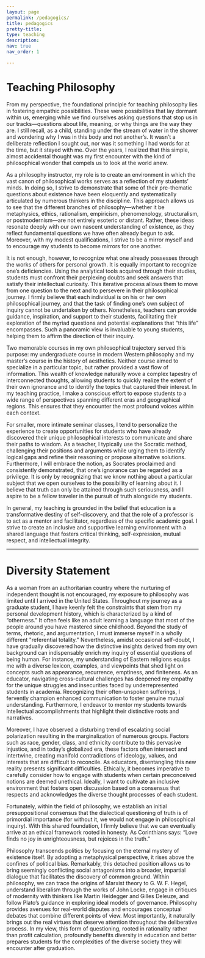 ```yaml
---
layout: page
permalink: /pedagogics/
title: pedagogics
pretty-title: 
type: teaching
description: 
nav: true
nav_order: 1

---
```


# **Teaching Philosophy**

From my perspective, the foundational principle for teaching philosophy lies in fostering empathic possibilities. These were possibilities that lay dormant within us, emerging while we find ourselves asking questions that stop us in our tracks—questions about life, meaning, or why things are the way they are. I still recall, as a child, standing under the stream of water in the shower and wondering why I was in this body and not another’s. It wasn’t a deliberate reflection I sought out, nor was it something I had words for at the time, but it stayed with me. Over the years, I realized that this simple, almost accidental thought was my first encounter with the kind of philosophical wonder that compels us to look at the world anew.

As a philosophy instructor, my role is to create an environment in which the vast canon of philosophical works serves as a reflection of my students’ minds. In doing so, I strive to demonstrate that some of their pre-thematic questions about existence have been eloquently and systematically articulated by numerous thinkers in the discipline. This approach allows us to see that the different branches of philosophy—whether it be metaphysics, ethics, rationalism, empiricism, phenomenology, structuralism, or postmodernism—are not entirely esoteric or distant. Rather, these ideas resonate deeply with our own nascent understanding of existence, as they reflect fundamental questions we have often already begun to ask. Moreover, with my modest qualifications, I strive to be a mirror myself and to encourage my students to become mirrors for one another.

It is not enough, however, to recognize what one already possesses through the works of others for personal growth. It is equally important to recognize one’s deficiencies. Using the analytical tools acquired through their studies, students must confront their perplexing doubts and seek answers that satisfy their intellectual curiosity. This iterative process allows them to move from one question to the next and to persevere in their philosophical journey. I firmly believe that each individual is on his or her own philosophical journey, and that the task of finding one’s own subject of inquiry cannot be undertaken by others. Nonetheless, teachers can provide guidance, inspiration, and support to their students, facilitating their exploration of the myriad questions and potential explanations that “this life” encompasses. Such a panoramic view is invaluable to young students, helping them to affirm the direction of their inquiry.

Two memorable courses in my own philosophical trajectory served this purpose: my undergraduate course in modern Western philosophy and my master’s course in the history of aesthetics. Neither course aimed to specialize in a particular topic, but rather provided a vast flow of information. This wealth of knowledge naturally wove a complex tapestry of interconnected thoughts, allowing students to quickly realize the extent of their own ignorance and to identify the topics that captured their interest. In my teaching practice, I make a conscious effort to expose students to a wide range of perspectives spanning different eras and geographical regions. This ensures that they encounter the most profound voices within each context.

For smaller, more intimate seminar classes, I tend to personalize the experience to create opportunities for students who have already discovered their unique philosophical interests to communicate and share their paths to wisdom. As a teacher, I typically use the Socratic method, challenging their positions and arguments while urging them to identify logical gaps and refine their reasoning or propose alternative solutions. Furthermore, I will embrace the notion, as Socrates proclaimed and consistently demonstrated, that one’s ignorance can be regarded as a privilege. It is only by recognizing that we know nothing about a particular subject that we open ourselves to the possibility of learning about it. I believe that truth can only be attained through such seriousness, and I aspire to be a fellow traveler in the pursuit of truth alongside my students.

In general, my teaching is grounded in the belief that education is a transformative destiny of self-discovery, and that the role of a professor is to act as a mentor and facilitator, regardless of the specific academic goal. I strive to create an inclusive and supportive learning environment with a shared language that fosters critical thinking, self-expression, mutual respect, and intellectual integrity.

---

# **Diversity Statement**

As a woman from an authoritarian country where the nurturing of independent thought is not encouraged, my exposure to philosophy was limited until I arrived in the United States. Throughout my journey as a graduate student, I have keenly felt the constraints that stem from my personal development history, which is characterized by a kind of “otherness.” It often feels like an adult learning a language that most of the people around you have mastered since childhood. Beyond the study of terms, rhetoric, and argumentation, I must immerse myself in a wholly different "referential totality." Nevertheless, amidst occasional self-doubt, I have gradually discovered how the distinctive insights derived from my own background can indispensably enrich my inquiry of essential questions of being human. For instance, my understanding of Eastern religions equips me with a diverse lexicon, examples, and viewpoints that shed light on concepts such as appearance, recurrence, emptiness, and finiteness. As an educator, navigating cross-cultural challenges has deepened my empathy for the unique struggles and insecurities faced by underrepresented students in academia. Recognizing their often-unspoken sufferings, I fervently champion enhanced communication to foster genuine mutual understanding. Furthermore, I endeavor to mentor my students towards intellectual accomplishments that highlight their distinctive roots and narratives.

Moreover, I have observed a disturbing trend of escalating social polarization resulting in the marginalization of numerous groups. Factors such as race, gender, class, and ethnicity contribute to this pervasive injustice, and in today’s globalized era, these factors often intersect and intertwine, creating manifold contradictions of ideology, values, and interests that are difficult to reconcile. As educators, disentangling this new reality presents significant difficulties. Ethically, it becomes imperative to carefully consider how to engage with students when certain preconceived notions are deemed unethical. Ideally, I want to cultivate an inclusive environment that fosters open discussion based on a consensus that respects and acknowledges the diverse thought processes of each student.

Fortunately, within the field of philosophy, we establish an initial presuppositional consensus that the dialectical questioning of truth is of primordial importance (for without it, we would not engage in philosophical inquiry). With this shared foundation, I firmly believe that we can eventually arrive at an ethical framework rooted in honesty. As Corinthians says: “Love finds no joy in unrighteousness, but rejoices in the truth.”

Philosophy transcends politics by focusing on the eternal mystery of existence itself. By adopting a metaphysical perspective, it rises above the confines of political bias. Remarkably, this detached position allows us to bring seemingly conflicting social antagonisms into a broader, impartial dialogue that facilitates the discovery of common ground. Within philosophy, we can trace the origins of Marxist theory to G. W. F. Hegel, understand liberalism through the works of John Locke, engage in critiques of modernity with thinkers like Martin Heidegger and Gilles Deleuze, and follow Plato’s guidance in exploring ideal models of governance. Philosophy provides avenues for real-world disputes and encourages conceptual debates that combine different points of view. Most importantly, it naturally brings out the real virtues that deserve attention throughout the deliberative process. In my view, this form of questioning, rooted in rationality rather than profit calculation, profoundly benefits diversity in education and better prepares students for the complexities of the diverse society they will encounter after graduation.

